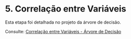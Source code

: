 # 5. Correlação entre Variáveis

Esta etapa foi detalhada no projeto da árvore de decisão. 

Consulte: [Correlação entre Variáveis - Árvore de Decisão](https://snowdutra.github.io/Machine-Learning/arvore_decisao/correlacao_variaveis/)